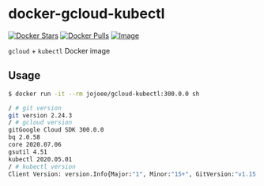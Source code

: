 # docker-gcloud-kubectl

[![Docker Stars](https://img.shields.io/docker/stars/jojoee/gcloud-kubectl.svg?style=flat-square)](https://hub.docker.com/r/jojoee/gcloud-kubectl/)
[![Docker Pulls](https://img.shields.io/docker/pulls/jojoee/gcloud-kubectl.svg?style=flat-square)](https://hub.docker.com/r/jojoee/gcloud-kubectl/)
[![Image](https://images.microbadger.com/badges/image/jojoee/gcloud-kubectl.svg)](http://microbadger.com/images/jojoee/gcloud-kubectl)

`gcloud` + `kubectl` Docker image

## Usage

```bash
$ docker run -it --rm jojoee/gcloud-kubectl:300.0.0 sh

/ # git version
git version 2.24.3
/ # gcloud version
gitGoogle Cloud SDK 300.0.0
bq 2.0.58
core 2020.07.06
gsutil 4.51
kubectl 2020.05.01
/ # kubectl version
Client Version: version.Info{Major:"1", Minor:"15+", GitVersion:"v1.15.11-dispatcher", GitCommit:"f2a77f678d6baccda27740d700f6cba2754dfacf", GitTreeState:"clean", BuildDate:"2020-04-21T04:42:07Z", GoVersion:"go1.12.17", Compiler:"gc", Platform:"linux/amd64"}
```
